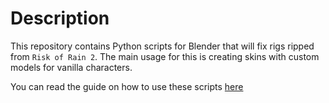 # Description
This repository contains Python scripts for Blender that will fix rigs ripped from `Risk of Rain 2`.
The main usage for this is creating skins with custom models for vanilla characters.

You can read the guide on how to use these scripts [here](https://github.com/KingEnderBrine/-RoR2-BlenderScripts/wiki)
